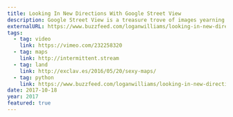 ```yaml
---
title: Looking In New Directions With Google Street View
description: Google Street View is a treasure trove of images yearning to be maps of the urban sky and hallucinatory road trips.
externalURL: https://www.buzzfeed.com/loganwilliams/looking-in-new-directions-with-google-street-view
tags:
  - tag: video
    link: https://vimeo.com/232258320
  - tag: maps
    link: http://intermittent.stream
  - tag: land
    link: http://exclav.es/2016/05/20/sexy-maps/
  - tag: python
    link: https://www.buzzfeed.com/loganwilliams/looking-in-new-directions-with-google-street-view
date: 2017-10-18
year: 2017
featured: true
---
```

